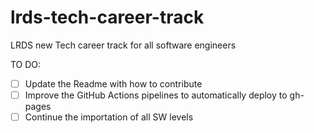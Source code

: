 # lrds-tech-career-track
LRDS new Tech career track for all software engineers

TO DO: 
- [ ] Update the Readme with how to contribute
- [ ] Improve the GitHub Actions pipelines to automatically deploy to gh-pages
- [ ] Continue the importation of all SW levels
